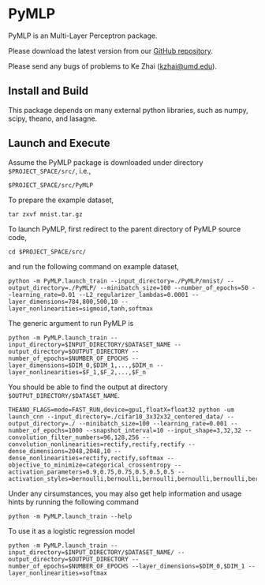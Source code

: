 PyMLP
==========

PyMLP is an Multi-Layer Perceptron package.

Please download the latest version from our [GitHub repository](https://github.com/kzhai/PyMLP).

Please send any bugs of problems to Ke Zhai (kzhai@umd.edu).

Install and Build
----------

This package depends on many external python libraries, such as numpy, scipy, theano, and lasagne.

Launch and Execute
----------

Assume the PyMLP package is downloaded under directory ```$PROJECT_SPACE/src/```, i.e., 

	$PROJECT_SPACE/src/PyMLP

To prepare the example dataset,

	tar zxvf mnist.tar.gz

To launch PyMLP, first redirect to the parent directory of PyMLP source code,

	cd $PROJECT_SPACE/src/

and run the following command on example dataset,

	python -m PyMLP.launch_train --input_directory=./PyMLP/mnist/ --output_directory=./PyMLP/ --minibatch_size=100 --number_of_epochs=50 --learning_rate=0.01 --L2_regularizer_lambdas=0.0001 --layer_dimensions=784,800,500,10 --layer_nonlinearities=sigmoid,tanh,softmax

The generic argument to run PyMLP is

	python -m PyMLP.launch_train --input_directory=$INPUT_DIRECTORY/$DATASET_NAME --output_directory=$OUTPUT_DIRECTORY --number_of_epochs=$NUMBER_OF_EPOCHS --layer_dimensions=$DIM_0,$DIM_1,...,$DIM_n --layer_nonlinearities=$F_1,$F_2,...,$F_n

You should be able to find the output at directory ```$OUTPUT_DIRECTORY/$DATASET_NAME```.

	THEANO_FLAGS=mode=FAST_RUN,device=gpu1,floatX=float32 python -um launch_cnn --input_directory=./cifar10_3x32x32_centered_data/ --output_directory=./ --minibatch_size=100 --learning_rate=0.001 --number_of_epochs=1000 --snapshot_interval=10 --input_shape=3,32,32 --convolution_filter_numbers=96,128,256 --convolution_nonlinearities=rectify,rectify,rectify --dense_dimensions=2048,2048,10 --dense_nonlinearities=rectify,rectify,softmax --objective_to_minimize=categorical_crossentropy --activation_parameters=0.9,0.75,0.75,0.5,0.5,0.5 --activation_styles=bernoulli,bernoulli,bernoulli,bernoulli,bernoulli,bernoulli

Under any cirsumstances, you may also get help information and usage hints by running the following command

	python -m PyMLP.launch_train --help

To use it as a logistic regression model

	python -m PyMLP.launch_train --input_directory=$INPUT_DIRECTORY/$DATASET_NAME/ --output_directory=$OUTPUT_DIRECTORY --number_of_epochs=$NUMBER_OF_EPOCHS --layer_dimensions=$DIM_0,$DIM_1 --layer_nonlinearities=softmax
